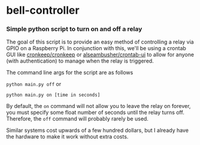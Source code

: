 # bell-controller
### Simple python script to turn on and off a relay

The goal of this script is to provide an easy method of controlling a relay via GPIO on a Raspberry Pi. In conjunction with this, we'll be using a crontab GUI like [cronkeep/cronkeep](https://github.com/cronkeep/cronkeep) or [alseambusher/crontab-ui](https://github.com/alseambusher/crontab-ui) to allow for anyone (with authentication) to manage when the relay is triggered.

The command line args for the script are as follows

`python main.py off` or

`python main.py on [time in seconds]`

By default, the `on` command will not allow you to leave the relay on forever, you must specify some float number of seconds until the relay turns off. Therefore, the `off` command will probably rarely be used.

Similar systems cost upwards of a few hundred dollars, but I already have the hardware to make it work without extra costs.
